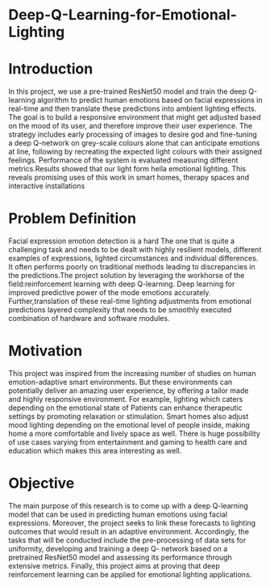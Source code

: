# Deep-Q-Learning-for-Emotional-Lighting

# Introduction

In this project, we use a pre-trained ResNet50 model and train the deep Q-learning algorithm to predict
human emotions based on facial expressions in real-time and then translate these predictions into
ambient lighting effects. The goal is to build a responsive environment that might get adjusted based on
the mood of its user, and therefore improve their user experience. The strategy includes early
processing of images to desire god and fine-tuning a deep Q-network on grey-scale colours alone that
can anticipate emotions at line, following by recreating the expected light colours with their assigned
feelings. Performance of the system is evaluated measuring different metrics.Results showed that our
light form hella emotional lighting. This reveals promising uses of this work in smart homes, therapy
spaces and interactive installations

# Problem Definition
Facial expression emotion detection is a hard The one that is quite a challenging task and needs to be
dealt with highly resilient models, different examples of expressions, lighted circumstances and
individual differences. It often performs poorly on traditional methods leading to discrepancies in the
predictions.The project solution by leveraging the workhorse of the field:reinforcement learning with
deep Q-learning. Deep learning for improved predictive power of the mode emotions accurately. Further,translation of these real-time lighting adjustments from emotional predictions layered
complexity that needs to be smoothly executed combination of hardware and software modules.

# Motivation
This project was inspired from the increasing number of studies on human emotion-adaptive smart
environments. But these environments can potentially deliver an amazing user experience, by offering a
tailor made and highly responsive environment. For example, lighting which caters depending on the
emotional state of Patients can enhance therapeutic settings by promoting relaxation or stimulation. Smart homes also adjust mood lighting depending on the emotional level of people inside, making
home a more comfortable and lively space as well. There is huge possibility of use cases varying from
entertainment and gaming to health care and education which makes this area interesting as well. 

# Objective
The main purpose of this research is to come up with a deep Q-learning model that can be used in
predicting human emotions using facial expressions. Moreover, the project seeks to link these forecasts
to lighting outcomes that would result in an adaptive environment. Accordingly, the tasks that will be
conducted include the pre-processing of data sets for uniformity, developing and training a deep Q- network based on a pretrained ResNet50 model and assessing its performance through extensive
metrics. Finally, this project aims at proving that deep reinforcement learning can be applied for
emotional lighting applications.

